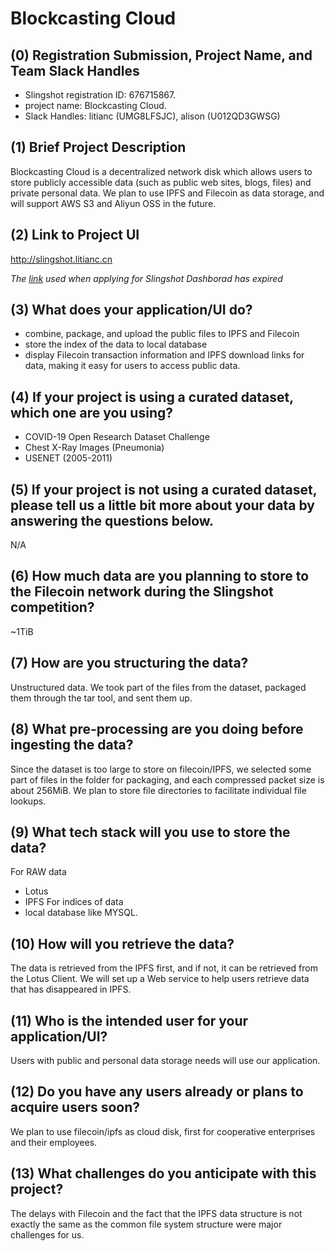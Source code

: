 # Blockcasting Cloud

## (0) Registration Submission, Project Name, and Team Slack Handles

* Slingshot registration ID: 676715867.
* project name: Blockcasting Cloud.
* Slack Handles: litianc (UMG8LFSJC), alison (U012QD3GWSG)

## (1) Brief Project Description

Blockcasting Cloud is a decentralized network disk which allows users to store publicly accessible data (such as public web sites, blogs, files) and private personal data. We plan to use IPFS and Filecoin as data storage, and will support AWS S3 and Aliyun OSS in the future.

## (2) Link to Project UI

http://slingshot.litianc.cn

*The [link](http://slingshot.blockcasting.io) used when applying for Slingshot Dashborad has expired*

## (3) What does your application/UI do?

* combine, package, and upload the public files to IPFS and Filecoin
* store the index of the data to local database
* display Filecoin transaction information and IPFS download links for data, making it easy for users to access public data.

## (4) If your project is using a curated dataset, which one are you using?

* COVID-19 Open Research Dataset Challenge
* Chest X-Ray Images (Pneumonia)
* USENET (2005-2011)

## (5) If your project is not using a curated dataset, please tell us a little bit more about your data by answering the questions below.

N/A

## (6) How much data are you planning to store to the Filecoin network during the Slingshot competition?

~1TiB

## (7) How are you structuring the data?

Unstructured data. We took part of the files from the dataset, packaged them through the tar tool, and sent them up.

## (8) What pre-processing are you doing before ingesting the data?

Since the dataset is too large to store on filecoin/IPFS, we selected some part of files in the folder for packaging, and each compressed packet size is about 256MiB. We plan to store file directories to facilitate individual file lookups.

## (9)  What tech stack will you use to store the data?

For RAW data
* Lotus
* IPFS
For indices of data
* local database like MYSQL.

## (10) How will you retrieve the data?

The data is retrieved from the IPFS first, and if not, it can be retrieved from the Lotus Client. We will set up a Web service to help users retrieve data that has disappeared in IPFS.

## (11) Who is the intended user for your application/UI?

Users with public and personal data storage needs will use our application.

## (12) Do you have any users already or plans to acquire users soon?

We plan to use filecoin/ipfs as cloud disk, first for cooperative enterprises and their employees.

## (13) What challenges do you anticipate with this project?

The delays with Filecoin and the fact that the IPFS data structure is not exactly the same as the common file system structure were major challenges for us.